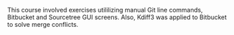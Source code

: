 This course involved exercises utililizing manual Git line commands, Bitbucket and Sourcetree GUI screens.
Also, Kdiff3 was applied to Bitbucket to solve merge conflicts.
